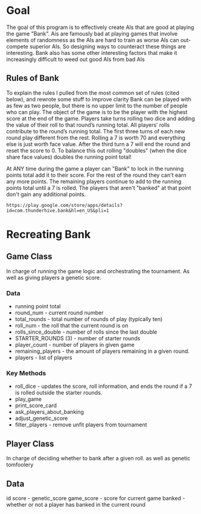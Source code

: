 # Goal

The goal of this program is to effectively create AIs that are good at playing the game "Bank". Ais are famously bad at
playing games that involve elements of randomness as the AIs are hard to train as worse AIs can out-compete superior
AIs. So designing ways to counteract these things are interesting. Bank also has some other interesting factors that
make it increasingly difficult to weed out good AIs from bad AIs

## Rules of Bank

To explain the rules I pulled from the most common set of rules (cited below), and rewrote some stuff to improve clarity
Bank can be played with as few as two people, but there is no upper limit to the number of people who can play. The
object of the game is to be the player with the highest score at the end of the game. Players take turns rolling two
dice and adding the value of their roll to that round’s running total. All players’ rolls contribute to the round’s
running total. The first three turns of each new round play different from the rest. Rolling a 7 is worth 70 and
everything else is just worth face value. After the third turn a 7 will end the round and reset the score to 0. To
balance this out rolling "doubles" (when the dice share face values) doubles the running point total!

At ANY time during the game a player can "Bank" to lock in the running points total add it to their score. For the rest
of the round they can't earn any more points. The remaining players continue to add to the running points total until a
7 is rolled. The players that aren't "banked" at that point don't gain any additional points.

`https://play.google.com/store/apps/details?id=com.thunderhive.bank&hl=en_US&pli=1`

# Recreating Bank

## Game Class

In charge of running the game logic and orchestrating the tournament. As well as giving players a genetic score.

### Data

- running point total
- round_num - current round number
- total_rounds - total number of rounds of play (typically ten)
- roll_num - the roll that the current round is on
- rolls_since_double - number of rolls since the last double
- STARTER_ROUNDS (3) - number of starter rounds
- player_count - number of players in given game
- remaining_players - the amount of players remaining in a given round.
- players - list of players

### Key Methods

- roll_dice - updates the score, roll information, and ends the round if a 7 is rolled outside the starter rounds.
- play_game
- print_score_card
- ask_players_about_banking
- adjust_genetic_score
- filter_players - remove unfit players from tournament

## Player Class

In charge of deciding whether to bank after a given roll. as well as genetic tomfoolery

## Data

id
score - genetic_score
game_score - score for current game
banked - whether or not a player has banked in the current round

